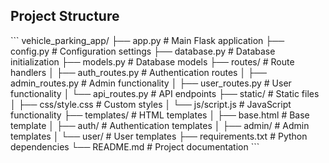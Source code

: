 

## Project Structure

\`\`\`
vehicle_parking_app/
├── app.py                     # Main Flask application
├── config.py                  # Configuration settings
├── database.py                # Database initialization
├── models.py                  # Database models
├── routes/                    # Route handlers
│   ├── auth_routes.py         # Authentication routes
│   ├── admin_routes.py        # Admin functionality
│   ├── user_routes.py         # User functionality
│   └── api_routes.py          # API endpoints
├── static/                    # Static files
│   ├── css/style.css          # Custom styles
│   └── js/script.js           # JavaScript functionality
├── templates/                 # HTML templates
│   ├── base.html              # Base template
│   ├── auth/                  # Authentication templates
│   ├── admin/                 # Admin templates
│   └── user/                  # User templates
├── requirements.txt           # Python dependencies
└── README.md                  # Project documentation
\`\`\`

